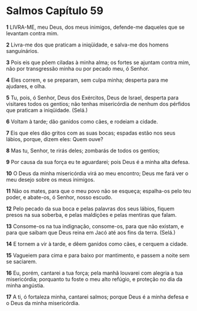 # Salmos Capítulo 59

**1** 	LIVRA-ME, meu Deus, dos meus inimigos, defende-me daqueles que se levantam contra mim.

**2** 	Livra-me dos que praticam a iniqüidade, e salva-me dos homens sanguinários.

**3** 	Pois eis que põem ciladas à minha alma; os fortes se ajuntam contra mim, não por transgressão minha ou por pecado meu, ó Senhor.

**4** 	Eles correm, e se preparam, sem culpa minha; desperta para me ajudares, e olha.

**5** 	Tu, pois, ó Senhor, Deus dos Exércitos, Deus de Israel, desperta para visitares todos os gentios; não tenhas misericórdia de nenhum dos pérfidos que praticam a iniqüidade. (Selá.)

**6** 	Voltam à tarde; dão ganidos como cães, e rodeiam a cidade.

**7** 	Eis que eles dão gritos com as suas bocas; espadas estão nos seus lábios, porque, dizem eles: Quem ouve?

**8** 	Mas tu, Senhor, te rirás deles; zombarás de todos os gentios;

**9** 	Por causa da sua força eu te aguardarei; pois Deus é a minha alta defesa.

**10** 	O Deus da minha misericórdia virá ao meu encontro; Deus me fará ver o meu desejo sobre os meus inimigos.

**11** 	Não os mates, para que o meu povo não se esqueça; espalha-os pelo teu poder, e abate-os, ó Senhor, nosso escudo.

**12** 	Pelo pecado da sua boca e pelas palavras dos seus lábios, fiquem presos na sua soberba, e pelas maldições e pelas mentiras que falam.

**13** 	Consome-os na tua indignação, consome-os, para que não existam, e para que saibam que Deus reina em Jacó até aos fins da terra. (Selá.)

**14** 	E tornem a vir à tarde, e dêem ganidos como cães, e cerquem a cidade.

**15** 	Vagueiem para cima e para baixo por mantimento, e passem a noite sem se saciarem.

**16** 	Eu, porém, cantarei a tua força; pela manhã louvarei com alegria a tua misericórdia; porquanto tu foste o meu alto refúgio, e proteção no dia da minha angústia.

**17** 	A ti, ó fortaleza minha, cantarei salmos; porque Deus é a minha defesa e o Deus da minha misericórdia.

